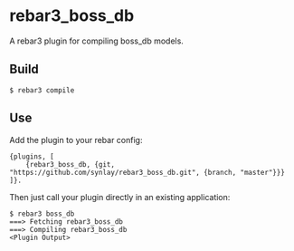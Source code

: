 rebar3_boss_db
=====

A rebar3 plugin for compiling boss_db models.

Build
-----

    $ rebar3 compile

Use
---

Add the plugin to your rebar config:

    {plugins, [
        {rebar3_boss_db, {git, "https://github.com/synlay/rebar3_boss_db.git", {branch, "master"}}}
    ]}.

Then just call your plugin directly in an existing application:


    $ rebar3 boss_db
    ===> Fetching rebar3_boss_db
    ===> Compiling rebar3_boss_db
    <Plugin Output>
